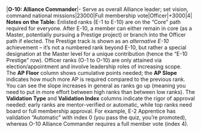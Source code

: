 |**O-10: Alliance Commander**|- Serve as overall Alliance leader; set vision, command national missions|23000|Full membership vote|Officer|+3000|4|  
**Notes on the Table:** Enlisted ranks (E-1 to E-10) are on the “Core” path required for everyone. After E-10, a member can either remain in core (as a Master, potentially pursuing a Prestige project) or branch into the Officer path if elected. The Prestige track is shown as an _alternative E-10_ achievement – it’s not a numbered rank beyond E-10, but rather a special designation at the Master level for a unique contribution (hence the “E-10 Prestige” row). Officer ranks (O-1 to O-10) are only attained via election/appointment and involve leadership roles of increasing scope.  
The **AP Floor** column shows cumulative points needed; the **AP Slope** indicates how much more AP is required compared to the previous rank. You can see the slope increases in general as ranks go up (meaning you need to put in more effort between high ranks than between low ranks). The **Validation Type** and **Validation Index** columns indicate the rigor of approval needed: early ranks are mentor-verified or automatic, while top ranks need board or full membership approval. For example, E-2 Apprentice has validation “Automatic” with index 0 (you pass the quiz, you’re promoted), whereas O-10 Alliance Commander requires a full member vote (index 4).